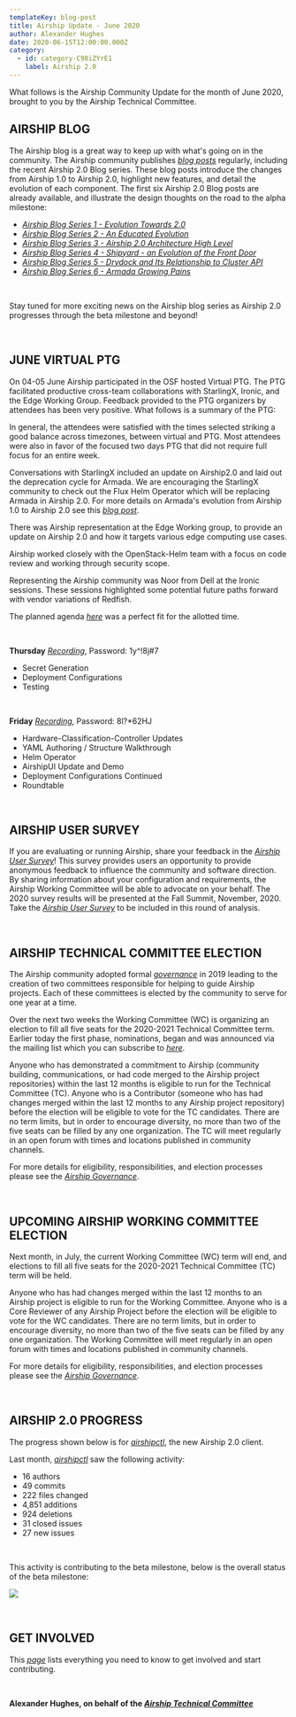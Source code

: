 ```yaml
---
templateKey: blog-post
title: Airship Update - June 2020
author: Alexander Hughes
date: 2020-06-15T12:00:00.000Z
category:
  - id: category-C98iZYrE1
    label: Airship 2.0
---
```

What follows is the Airship Community Update for the month of June 2020, brought to you by the Airship Technical
Committee.<!-- more -->

## **AIRSHIP BLOG**

The Airship blog is a great way to keep up with what's going on in the community. The Airship community publishes
[_blog posts_](https://www.airshipit.org/blog/) regularly, including the recent Airship 2.0 Blog series. These blog
posts introduce the changes from Airship 1.0 to Airship 2.0, highlight new features, and detail the evolution of each
component. The first six Airship 2.0 Blog posts are already available, and illustrate the design thoughts on the road to
the alpha milestone:

* [_Airship Blog Series 1 - Evolution Towards 2.0_](https://www.airshipit.org/blog/airship-blog-series-1-evolution-towards-2.0.html)
* [_Airship Blog Series 2 - An Educated Evolution_](https://www.airshipit.org/blog/airship-blog-series-2-an-educated-evolution.html)
* [_Airship Blog Series 3 - Airship 2.0 Architecture High Level_](https://www.airshipit.org/blog/airship-blog-series-3-airship-2.0-architecture-high-level.html)
* [_Airship Blog Series 4 - Shipyard - an Evolution of the Front Door_](https://www.airshipit.org/blog/airship-blog-series-4-shipyard-an-evolution-of-the-front-door.html)
* [_Airship Blog Series 5 - Drydock and Its Relationship to Cluster API_](https://www.airshipit.org/blog/airship-blog-series-5-drydock-and-its-relationship-to-cluster-api.html)
* [_Airship Blog Series 6 - Armada Growing Pains_](https://www.airshipit.org/blog/airship-blog-series-6-armada-growing-pains.html)

<br>

Stay tuned for more exciting news on the Airship blog series as Airship 2.0 progresses through the beta milestone and
beyond!

<br>

## **JUNE VIRTUAL PTG**

On 04-05 June Airship participated in the OSF hosted Virtual PTG. The PTG facilitated productive cross-team
collaborations with StarlingX, Ironic, and the Edge Working Group. Feedback provided to the PTG organizers by attendees
has been very positive. What follows is a summary of the PTG:

In general, the attendees were satisfied with the times selected striking a good balance across timezones, between
virtual and PTG. Most attendees were also in favor of the focused two days PTG that did not require full focus for an
entire week.

Conversations with StarlingX included an update on Airship2.0 and laid out the deprecation cycle for Armada. We are
encouraging the StarlingX community to check out the Flux Helm Operator which will be replacing Armada in Airship 2.0.
For more details on Armada's evolution from Airship 1.0 to Airship 2.0 see this [_blog post_](https://www.airshipit.org/blog/airship-blog-series-6-armada-growing-pains.html).

There was Airship representation at the Edge Working group, to provide an update on Airship 2.0 and how it targets
various edge computing use cases.

Airship worked closely with the OpenStack-Helm team with a focus on code review and working through security scope.

Representing the Airship community was Noor from Dell at the Ironic sessions. These sessions highlighted some potential
future paths forward with vendor variations of Redfish.

The planned agenda [_here_](https://etherpad.opendev.org/p/airship-virtual-ptg-2020) was a perfect fit for the allotted
time.

<br>

**Thursday** [_Recording_](https://zoom.us/rec/share/xet8Lo7TrV1IZYHQ2nvwfIQFD5bLeaa813MbqPoFzUf_4sK9L5ZUm-iVI2PjxEUU), Password: 1y^!8j#7

* Secret Generation
* Deployment Configurations
* Testing

<br>

**Friday** [_Recording_](https://zoom.us/rec/share/-ZRVN-vPrlNIbIHVtGWGcekFLqPZaaa8gXQY-vJfzB7G6T7TXuktuLtXfkmzhf71), Password: 8l?*62HJ

* Hardware-Classification-Controller Updates
* YAML Authoring / Structure Walkthrough
* Helm Operator
* AirshipUI Update and Demo
* Deployment Configurations Continued
* Roundtable

<br>

## **AIRSHIP USER SURVEY**

If you are evaluating or running Airship, share your feedback in the [_Airship User Survey_](https://www.surveymonkey.com/r/YKZ9NC2)! This survey provides users an opportunity to provide anonymous feedback to
influence the community and software direction. By sharing information about your configuration and requirements, the
Airship Working Committee will be able to advocate on your behalf. The 2020 survey results will be presented at the Fall
Summit, November, 2020. Take the [_Airship User Survey_](https://www.surveymonkey.com/r/YKZ9NC2) to be included in this
round of analysis.

<br>

## **AIRSHIP TECHNICAL COMMITTEE ELECTION**

The Airship community adopted formal [_governance_](https://opendev.org/airship/governance) in 2019 leading to the
creation of two committees responsible for helping to guide Airship projects. Each of these committees is elected by
the community to serve for one year at a time.

Over the next two weeks the Working Committee (WC) is organizing an election to fill all five seats for the 2020-2021 Technical
Committee term. Earlier today the first phase, nominations, began and was announced via the mailing list which you can
subscribe to [_here_](http://lists.airshipit.org/cgi-bin/mailman/listinfo).

Anyone who has demonstrated a commitment to Airship (community building, communications, or had code merged to the
Airship project repositories) within the last 12 months is eligible to run for the Technical Committee (TC). Anyone who is a
Contributor (someone who has had changes merged within the last 12 months to any Airship project repository) before the
election will be eligible to vote for the TC candidates. There are no term limits, but in order to encourage diversity,
no more than two of the five seats can be filled by any one organization. The TC will meet regularly in an
open forum with times and locations published in community channels.

For more details for eligibility, responsibilities, and election processes please see the [_Airship Governance_](https://opendev.org/airship/governance).

<br>

## **UPCOMING AIRSHIP WORKING COMMITTEE ELECTION**

Next month, in July, the current Working Committee (WC) term will end, and elections to fill all five seats for the 2020-2021
Technical Committee (TC) term will be held.

Anyone who has had changes merged within the last 12 months to an Airship project is eligible to run for the Working
Committee. Anyone who is a Core Reviewer of any Airship Project before the election will be eligible to vote for the WC
candidates. There are no term limits, but in order to encourage diversity, no more than two of the five seats can be filled
by any one organization. The Working Committee will meet regularly in an open forum with times and locations published
in community channels.

For more details for eligibility, responsibilities, and election processes please see the [_Airship Governance_](https://opendev.org/airship/governance).

<br>

## **AIRSHIP 2.0 PROGRESS**

The progress shown below is for [_airshipctl_](https://opendev.org/airship/airshipctl), the new Airship 2.0 client.

Last month, [_airshipctl_](https://opendev.org/airship/airshipctl) saw the following activity:

* 16 authors
* 49 commits
* 222 files changed
* 4,851 additions
* 924 deletions
* 31 closed issues
* 27 new issues

<br>

This activity is contributing to the beta milestone, below is the overall status of the beta milestone:

![](/images/beta_status_june_2020.png)

<br>

## **GET INVOLVED**

This [_page_](https://www.airshipit.org/community/) lists everything you need to know to get involved and start
contributing. 

<br>

**Alexander Hughes, on behalf of the [_Airship Technical Committee_](https://wiki.openstack.org/wiki/Airship/Airship-TC)**
